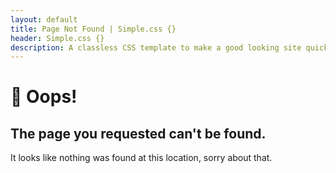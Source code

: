 ```yaml
---
layout: default
title: Page Not Found | Simple.css {}
header: Simple.css {}
description: A classless CSS template to make a good looking site quickly.
---
```


# 🙊 Oops!

## The page you requested can't be found.

It looks like nothing was found at this location, sorry about that.
